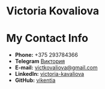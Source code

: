 # Victoria Kovaliova

# My Contact Info

* **Phone:** +375 293784366
* **Telegram** [Виктория](https://t.me/Vikenya)
* **E-mail:** [victkovaliova@gmail.com](victkovaliova@gmail.com)
* **LinkedIn:** [victoria-kavaliova](https://www.linkedin.com/in/victoria-kavaliova/)
* **GitHub:** [vikentia](https://github.com/vikentia)

